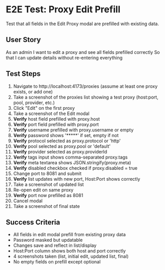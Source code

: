 # E2E Test: Proxy Edit Prefill

Test that all fields in the Edit Proxy modal are prefilled with existing data.

## User Story

As an admin
I want to edit a proxy and see all fields prefilled correctly
So that I can update details without re-entering everything

## Test Steps

1. Navigate to http://localhost:4173/proxies (assume at least one proxy exists, or add one)
2. Take a screenshot of the proxies list showing a test proxy (host:port, pool, provider, etc.)
3. Click "Edit" on the first proxy
4. Take a screenshot of the Edit modal
5. **Verify** host field prefilled with proxy.host
6. **Verify** port field prefilled with proxy.port
7. **Verify** username prefilled with proxy.username or empty
8. **Verify** password shows '*****' if set, empty if not
9. **Verify** protocol selected as proxy.protocol or 'http'
10. **Verify** pool selected as proxy.pool or 'default'
11. **Verify** provider selected as proxy.providerId
12. **Verify** tags input shows comma-separated proxy.tags
13. **Verify** meta textarea shows JSON.stringify(proxy.meta)
14. **Verify** disabled checkbox checked if proxy.disabled = true
15. Change port to 8081 and submit
16. **Verify** list updates with new port, Host:Port shows correctly
17. Take a screenshot of updated list
18. Re-open edit on same proxy
19. **Verify** port now prefilled as 8081
20. Cancel modal
21. Take a screenshot of final state

## Success Criteria

- All fields in edit modal prefill from existing proxy data
- Password masked but updatable
- Changes save and reflect in list/display
- Host:Port column shows both host and port correctly
- 4 screenshots taken (list, initial edit, updated list, final)
- No empty fields on prefill except optional
